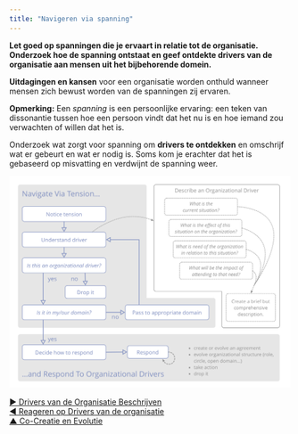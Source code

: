 ```yaml
---
title: "Navigeren via spanning"
---
```



<strong>Let goed op spanningen die je ervaart in relatie tot de organisatie. Onderzoek hoe de spanning ontstaat en geef ontdekte drivers van de organisatie aan mensen uit het bijbehorende domein.</strong>

**Uitdagingen en kansen** voor een organisatie worden onthuld wanneer mensen zich bewust worden van de spanningen zij ervaren.

**Opmerking:** Een *spanning* is een persoonlijke ervaring: een teken van dissonantie tussen hoe een persoon vindt dat het nu is en hoe iemand zou verwachten of willen dat het is.

Onderzoek wat zorgt voor spanning om **drivers te ontdekken** en omschrijf wat er gebeurt en wat er nodig is. Soms kom je erachter dat het is gebaseerd op misvatting en verdwijnt de spanning weer.

![Navigeren via spanning, Drivers van de organisatie beschrijven, Reageren op drivers van de organisatie](img/process/navigate-describe-respond.png)

[&#9654; Drivers van de Organisatie Beschrijven](describe-organizational-drivers.html)<br/>[&#9664; Reageren op Drivers van de organisatie](respond-to-organizational-drivers.html)<br/>[&#9650; Co-Creatie en Evolutie](co-creation-and-evolution.html)

